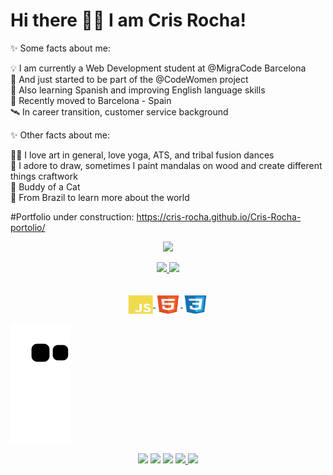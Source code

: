# Hi there 🖖🏽 I am Cris Rocha!

✨ Some facts about me:

💡 I am currently a Web Development student at @MigraCode Barcelona <br>
🌟 And just started to be part of the @CodeWomen project <br>
🌻 Also learning Spanish and improving English language skills<br>
📍 Recently moved to Barcelona - Spain <br>
🛰️ In career transition, customer service background <br>

✨ Other facts about me:

💃🏽 I love art in general, love yoga, ATS, and tribal fusion dances <br>
🎨 I adore to draw, sometimes I paint mandalas on wood and create different things craftwork <br>
🙈 Buddy of a Cat <br>
🦜 From Brazil to learn more about the world <be>

#Portfolio under construction: https://cris-rocha.github.io/Cris-Rocha-portolio/

<p align="center">
  <img width="250" src="https://media.giphy.com/media/jIgXf4hgbHCeKiXpvt/giphy.gif">
</p>

<!--  
<div style="width:100%;height:0;padding-bottom:124%;position:relative;"><iframe src="https://giphy.com/embed/2A60kHU0hVi6EddkI7" width="100%" height="100%" style="position:absolute" frameBorder="0" class="giphy-embed" allowFullScreen></iframe></div><p><a href="https://giphy.com/gifs/technology-trapbob-2A60kHU0hVi6EddkI7">via GIPHY</a></p> -->


<div align="center">
  <a href="https://github.com/Cris-Rocha">
  <img height="150em" src="https://github-readme-stats.vercel.app/api?username=Cris-Rocha&show_icons=true&theme=synthwave&include_all_commits=true&count_private=true"/>
  <img height="150em" src="https://github-readme-stats.vercel.app/api/top-langs/?username=Cris-Rocha&layout=compact&langs_count=8&theme=synthwave"/>
  <!--<img height="155em" src=https://github-readme-stats.vercel.app/api/top-langs/?username=Cris-Rocha&langs_count=8)/>  Hidded -->
    </div>
  

  <br>
  
  <div align="center" style="display: inline_block"><br>
  <img align="center" alt="Cris-Js" height="30" width="40" src="https://raw.githubusercontent.com/devicons/devicon/master/icons/javascript/javascript-plain.svg">
  <!--<img align="center" alt="Cris-Ts" height="30" width="40" src="https://raw.githubusercontent.com/devicons/devicon/master/icons/typescript/typescript-plain.svg"> 
  <img align="center" alt="Cris-React" height="30" width="40" src="https://raw.githubusercontent.com/devicons/devicon/master/icons/react/react-original.svg"> -->
  <img align="center" alt="Cris-HTML" height="30" width="40" src="https://raw.githubusercontent.com/devicons/devicon/master/icons/html5/html5-original.svg">
  <img align="center" alt="Cris-CSS" height="30" width="40" src="https://raw.githubusercontent.com/devicons/devicon/master/icons/css3/css3-original.svg">
 <!-- <img align="center" alt="Cris-Python" height="30" width="40" src="https://raw.githubusercontent.com/devicons/devicon/master/icons/python/python-original.svg">
  <img align="center" alt="Cris-Csharp" height="30" width="40" src="https://raw.githubusercontent.com/devicons/devicon/master/icons/csharp/csharp-original.svg">
  <img align="right" alt="Cris-pic" height="150" style="border-radius:50px;" src="https://media.discordapp.net/attachments/639956127056134178/890373478988013628/Publicacoes_Instagram_1_1.png?width=676&height=676"> -->
  
</div>
  
  ![Snake animation](https://github.com/Cris-Rocha/cris-rocha/blob/output/github-contribution-grid-snake.svg)  
 
<div align="center"> 
  <a href="https://instagram.com/crisrotcha" target="_blank"><img src="https://img.shields.io/badge/-Instagram-%23E4405F?style=for-the-badge&logo=instagram&logoColor=white" target="_blank"></a>
 <a href="https://www.linkedin.com/in/cris-t-rocha" target="_blank"><img src="https://img.shields.io/badge/-LinkedIn-%230077B5?style=for-the-badge&logo=linkedin&logoColor=white" target="_blank"></a> 
  <a href = "mailto:shiva.krisss@gmail.com"><img src="https://img.shields.io/badge/-Gmail-%23333?style=for-the-badge&logo=gmail&logoColor=white" target="_blank"></a>
  <a href = "mailto:cris-t-rocha@hotmail.com"><img src="https://img.shields.io/badge/Microsoft_Outlook-0078D4?style=for-the-badge&logo=microsoft-outlook&logoColor=white" target="_blank"> </a>
  <a href ="http://migracodebarcelona.slack.com" target="_blank"><img src="https://img.shields.io/badge/Slack-4A154B?style=for-the-badge&logo=slack&logoColor=white target="_blank"></a> 
 
 
</div>
    
  
